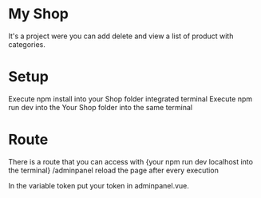 # My Shop 

It's a project were you can add delete and view a list of product with categories.

# Setup
Execute npm install into your Shop folder integrated terminal
Execute npm run dev into the Your Shop folder into the same terminal

# Route 
There is a route that you can access with {your npm run dev localhost into the terminal} /adminpanel
reload the page after every execution

In the variable token put your token in adminpanel.vue.

